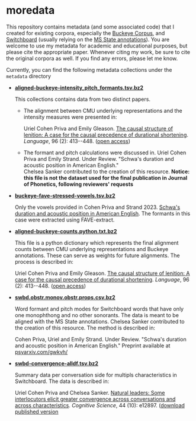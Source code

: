 # moredata

This repository contains metadata (and some associated code) that I
created for existing corpora, especially the [Buckeye
Corpus](https://buckeyecorpus.osu.edu/), and
[Switchboard](https://catalog.ldc.upenn.edu/LDC97S62) (usually relying
on the [MS State annotations](https://www.isip.piconepress.com/projects/switchboard/)). You
are welcome to use my metadata for academic and educational purposes,
but please cite the appropriate paper. Whenever citing my work, be
sure to cite the original corpora as well. If you find any errors,
please let me know.

Currently, you can find the following metadata collections under the `metadata` directory

* [**aligned-buckeye-intensity_pitch_formants.tsv.bz2**](https://github.com/ucpresearch/moredata/blob/master/metadata/aligned-buckeye-intensity_pitch_formants.tsv.bz2)

    This collections contains data from two distinct papers. 
	
	- The alignment between CMU underlying representations and the intensity measures were presented in:
	
	    Uriel Cohen Priva and Emily Gleason. [The causal structure of lenition: A case for the causal precedence of durational shortening](http://dx.doi.org/10.1353/lan.2020.0025). *Language*, 96 (2): 413--448. ([open access](https://urielcpublic.s3.amazonaws.com/CohenPriva_Gleason-2020-Language.html))

	- The formant and pitch calculations were discussed in. Uriel Cohen Priva and Emily Strand. Under Review. "Schwa's duration and acoustic position in American English."  
	  Chelsea Sanker contributed to the creation of this resource. **Notice: this file is not the dataset used for the final publication in Journal of Phonetics, following reviewers' requests**

* [**buckeye-fave-stressed-vowels.tsv.bz2**](https://github.com/ucpresearch/moredata/blob/master/metadata/buckeye-fave-stressed-vowels.tsv.bz2)

    Only the vowels provided in Cohen Priva and Strand 2023. [Schwa's duration and acoustic position in American 
    English](http://dx.doi.org/10.1016/j.wocn.2022.101198). The formants in this case were extracted using FAVE-extract.


* [**aligned-buckeye-counts.python.txt.bz2**](https://github.com/ucpresearch/moredata/blob/master/metadata/aligned-buckeye-counts.python.txt.bz2)

	This file is a python dictionary which represents the final alignment counts between CMU underlying representations and Buckeye annotations. These can serve as weights for future alignments. The process is described in:
	
    Uriel Cohen Priva and Emily Gleason. [The causal structure of lenition: A case for the causal precedence of durational shortening](http://dx.doi.org/10.1353/lan.2020.0025). *Language*, 96 (2): 413--448. ([open access](https://urielcpublic.s3.amazonaws.com/CohenPriva_Gleason-2020-Language.html))

	
* [**swbd.obstr.monov.obstr.props.csv.bz2**](https://github.com/ucpresearch/moredata/blob/master/metadata/swbd.obstr.monov.obstr.props.csv.bz2)

    Word formant and pitch modes for Switchboard words that have only one monophthong and no other sonorants. The data is meant to be aligned with the MS State annotations. Chelsea Sanker contributed to the creation of this resource. The method is described in:
	
	Cohen Priva, Uriel and Emily Strand. Under Review. "Schwa's duration and acoustic position in American English." Preprint available at [psyarxiv.com/gwkvh/](https://psyarxiv.com/gwkvh/)

* [**swbd-convergence-alldf.tsv.bz2**](https://github.com/ucpresearch/moredata/blob/master/metadata/swbd-convergence-alldf.tsv.bz2)

    Summary data per conversation side for multipls characteristics in Switchboard. The data is described in:
	
	Uriel Cohen Priva and Chelsea Sanker. [Natural leaders: Some interlocutors elicit greater convergence across conversations and across characteristics](http://dx.doi.org/10.1111/cogs.12897). *Cognitive Science*, 44 (10): e12897. ([download published version](https://urielcpublic.s3.amazonaws.com/papers/CohenPriva_Sanker-Cognitive_Science-Natural_Leaders.pdf)


